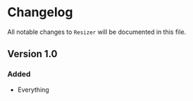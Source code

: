 # Changelog

All notable changes to `Resizer` will be documented in this file.

## Version 1.0

### Added
- Everything
